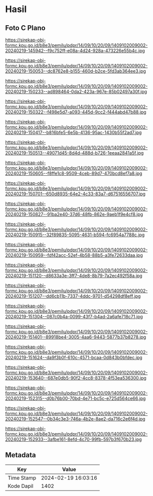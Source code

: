 # Hasil

## Foto C Plano

https://sirekap-obj-formc.kpu.go.id/b8e3/pemilu/pdpr/14/09/10/20/09/1409102009002-20240219-145942--f9c752ff-e08a-4d24-928a-473226e55b4c.jpg

https://sirekap-obj-formc.kpu.go.id/b8e3/pemilu/pdpr/14/09/10/20/09/1409102009002-20240219-150053--dc8762e8-b155-460d-b2ce-5fd3ab364ee3.jpg

https://sirekap-obj-formc.kpu.go.id/b8e3/pemilu/pdpr/14/09/10/20/09/1409102009002-20240219-150233--ad898464-0da2-423a-967e-85b02497a30f.jpg

https://sirekap-obj-formc.kpu.go.id/b8e3/pemilu/pdpr/14/09/10/20/09/1409102009002-20240219-150322--f498e5d7-a093-445d-9cc2-f444abd47b88.jpg

https://sirekap-obj-formc.kpu.go.id/b8e3/pemilu/pdpr/14/09/10/20/09/1409102009002-20240219-150417--b816bfe5-6e5b-4136-95ac-1430b55f2ad7.jpg

https://sirekap-obj-formc.kpu.go.id/b8e3/pemilu/pdpr/14/09/10/20/09/1409102009002-20240219-150513--49071d45-8d4d-488d-b726-1eeaa2841a5f.jpg

https://sirekap-obj-formc.kpu.go.id/b8e3/pemilu/pdpr/14/09/10/20/09/1409102009002-20240219-150605--f8ffe1c8-9509-4ceb-89d7-470bcd8ef7a8.jpg

https://sirekap-obj-formc.kpu.go.id/b8e3/pemilu/pdpr/14/09/10/20/09/1409102009002-20240219-150701--650d8935-64e2-4c33-83a7-d67516556707.jpg

https://sirekap-obj-formc.kpu.go.id/b8e3/pemilu/pdpr/14/09/10/20/09/1409102009002-20240219-150827--91ba2e40-37d6-48fb-862e-9aeb1f9e4cf8.jpg

https://sirekap-obj-formc.kpu.go.id/b8e3/pemilu/pdpr/14/09/10/20/09/1409102009002-20240219-150915--32f89835-5095-4631-b594-fc6954a7788c.jpg

https://sirekap-obj-formc.kpu.go.id/b8e3/pemilu/pdpr/14/09/10/20/09/1409102009002-20240219-150959--fdf42acc-52ef-4b58-88b5-a3fe72633daa.jpg

https://sirekap-obj-formc.kpu.go.id/b8e3/pemilu/pdpr/14/09/10/20/09/1409102009002-20240219-151120--d8633a3e-3ff7-4de8-8b79-7a2ec492f58a.jpg

https://sirekap-obj-formc.kpu.go.id/b8e3/pemilu/pdpr/14/09/10/20/09/1409102009002-20240219-151207--dd6cb11b-7337-4ddc-9701-d54298df8eff.jpg

https://sirekap-obj-formc.kpu.go.id/b8e3/pemilu/pdpr/14/09/10/20/09/1409102009002-20240219-151304--087c0b4a-0099-43f7-b4ad-2a6afe718c71.jpg

https://sirekap-obj-formc.kpu.go.id/b8e3/pemilu/pdpr/14/09/10/20/09/1409102009002-20240219-151401--89918be4-3005-4aa6-9443-5877b37b8278.jpg

https://sirekap-obj-formc.kpu.go.id/b8e3/pemilu/pdpr/14/09/10/20/09/1409102009002-20240219-151624--da9f3b0f-610c-4571-bcaa-0d843b0bfdec.jpg

https://sirekap-obj-formc.kpu.go.id/b8e3/pemilu/pdpr/14/09/10/20/09/1409102009002-20240219-153640--687e0db5-90f2-4cc8-8378-4f53ea536300.jpg

https://sirekap-obj-formc.kpu.go.id/b8e3/pemilu/pdpr/14/09/10/20/09/1409102009002-20240219-152315--d0b76b00-70bd-4e71-bc5c-e725d564ce66.jpg

https://sirekap-obj-formc.kpu.go.id/b8e3/pemilu/pdpr/14/09/10/20/09/1409102009002-20240219-152547--0b34c3e3-746a-4b2e-8ae2-da716c2e6f4d.jpg

https://sirekap-obj-formc.kpu.go.id/b8e3/pemilu/pdpr/14/09/10/20/09/1409102009002-20240219-152933--3afbe161-8efd-4c70-99fb-597b3f670b23.jpg


## Metadata

| Key        | Value               |
| ---------- | ------------------- |
| Time Stamp | 2024-02-19 16:03:16 |
| Kode Dapil | 1402                |



